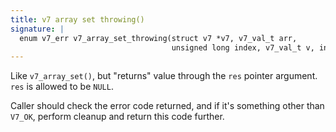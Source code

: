 ```yaml
---
title: v7 array set throwing()
signature: |
  enum v7_err v7_array_set_throwing(struct v7 *v7, v7_val_t arr,
                                    unsigned long index, v7_val_t v, int *res);
---
```


Like `v7_array_set()`, but "returns" value through the `res` pointer
argument. `res` is allowed to be `NULL`.

Caller should check the error code returned, and if it's something other
than `V7_OK`, perform cleanup and return this code further. 

